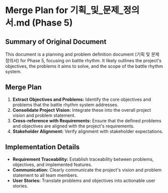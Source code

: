 # Merge Plan for 기획_및_문제_정의서.md (Phase 5)

## Summary of Original Document
This document is a planning and problem definition document (기획 및 문제 정의서) for Phase 5, focusing on battle rhythm. It likely outlines the project's objectives, the problems it aims to solve, and the scope of the battle rhythm system.

## Merge Plan
1.  **Extract Objectives and Problems:** Identify the core objectives and problems that the battle rhythm system addresses.
2.  **Consolidate Project Vision:** Integrate these into the overall project vision and problem statement.
3.  **Cross-reference with Requirements:** Ensure that the defined problems and objectives are aligned with the project's requirements.
4.  **Stakeholder Alignment:** Verify alignment with stakeholder expectations.

## Implementation Details
-   **Requirement Traceability:** Establish traceability between problems, objectives, and implemented features.
-   **Communication:** Clearly communicate the project's vision and problem statement to all team members.
-   **User Stories:** Translate problems and objectives into actionable user stories.
